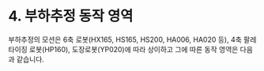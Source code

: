 # 4. 부하추정 동작 영역

부하추정의 모션은 6축 로봇(HX165, HS165, HS200, HA006, HA020 등), 4축 팔레타이징 로봇(HP160), 도장로봇(YP020)에 따라 상이하고 그에 따른 동작 영역은 다음과 같습니다.
